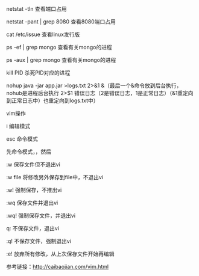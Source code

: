 netstat -tln 查看端口占用

netstat -pant | grep 8080 查看8080端口占用

cat /etc/issue 查看linux发行版

ps -ef | grep mongo 查看有关mongo的进程

ps -aux | grep mongo  查看有关mongo的进程

kill PID 杀死PID对应的进程

nohup java -jar app.jar >logs.txt 2>&1 &（最后一个&命令放到后台执行，nohub是进程后台执行   2>$1 错误日志（2是错误日志，1是正常日志）（&1重定向到正常日志中）也重定向到logs.txt中）

vim操作

i 编辑模式

esc 命令模式

先命令模式，，然后

:w 保存文件但不退出vi

:w file 将修改另外保存到file中，不退出vi

:w! 强制保存，不推出vi

:wq 保存文件并退出vi

:wq! 强制保存文件，并退出vi

q: 不保存文件，退出vi

:q! 不保存文件，强制退出vi

:e! 放弃所有修改，从上次保存文件开始再编辑


参考链接：http://caibaojian.com/vim.html